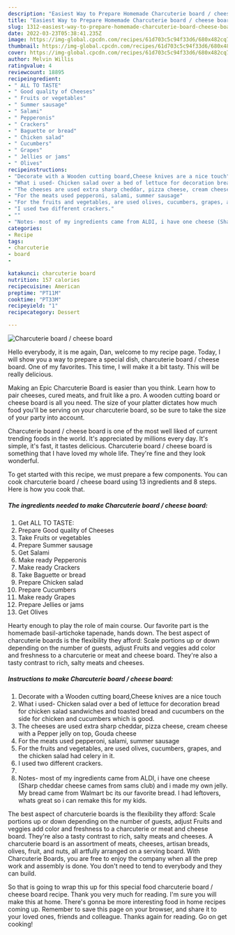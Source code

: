 ```yaml
---
description: "Easiest Way to Prepare Homemade Charcuterie board / cheese board"
title: "Easiest Way to Prepare Homemade Charcuterie board / cheese board"
slug: 1312-easiest-way-to-prepare-homemade-charcuterie-board-cheese-board
date: 2022-03-23T05:38:41.235Z
image: https://img-global.cpcdn.com/recipes/61d703c5c94f33d6/680x482cq70/charcuterie-board-cheese-board-recipe-main-photo.jpg
thumbnail: https://img-global.cpcdn.com/recipes/61d703c5c94f33d6/680x482cq70/charcuterie-board-cheese-board-recipe-main-photo.jpg
cover: https://img-global.cpcdn.com/recipes/61d703c5c94f33d6/680x482cq70/charcuterie-board-cheese-board-recipe-main-photo.jpg
author: Melvin Willis
ratingvalue: 4
reviewcount: 18895
recipeingredient:
- " ALL TO TASTE"
- " Good quality of Cheeses"
- " Fruits or vegetables"
- " Summer sausage"
- " Salami"
- " Pepperonis"
- " Crackers"
- " Baguette or bread"
- " Chicken salad"
- " Cucumbers"
- " Grapes"
- " Jellies or jams"
- " Olives"
recipeinstructions:
- "Decorate with a Wooden cutting board,Cheese knives are a nice touch"
- "What i used- Chicken salad over a bed of lettuce for decoration bread for chicken salad sandwiches and toasted bread and cucumbers on the side for chicken and cucumbers which is good."
- "The cheeses are used extra sharp cheddar, pizza cheese, cream cheese with a Pepper jelly on top, Gouda cheese"
- "For the meats used pepperoni, salami, summer sausage"
- "For the fruits and vegetables, are used olives, cucumbers, grapes, and the chicken salad had celery in it."
- "I used two different crackers."
- ""
- "Notes- most of my ingredients came from ALDI, i have one cheese (Sharp cheddar cheese cames from sams club) and i made my own jelly. My bread came from Walmart bc its our favorite bread. I had leftovers, whats great so i can remake this for my kids."
categories:
- Recipe
tags:
- charcuterie
- board
- 

katakunci: charcuterie board  
nutrition: 157 calories
recipecuisine: American
preptime: "PT11M"
cooktime: "PT33M"
recipeyield: "1"
recipecategory: Dessert

---
```



![Charcuterie board / cheese board](https://img-global.cpcdn.com/recipes/61d703c5c94f33d6/680x482cq70/charcuterie-board-cheese-board-recipe-main-photo.jpg)

Hello everybody, it is me again, Dan, welcome to my recipe page. Today, I will show you a way to prepare a special dish, charcuterie board / cheese board. One of my favorites. This time, I will make it a bit tasty. This will be really delicious.

Making an Epic Charcuterie Board is easier than you think. Learn how to pair cheeses, cured meats, and fruit like a pro. A wooden cutting board or cheese board is all you need. The size of your platter dictates how much food you&#39;ll be serving on your charcuterie board, so be sure to take the size of your party into account.

Charcuterie board / cheese board is one of the most well liked of current trending foods in the world. It's appreciated by millions every day. It's simple, it's fast, it tastes delicious. Charcuterie board / cheese board is something that I have loved my whole life. They're fine and they look wonderful.


To get started with this recipe, we must prepare a few components. You can cook charcuterie board / cheese board using 13 ingredients and 8 steps. Here is how you cook that.

<!--inarticleads1-->

##### The ingredients needed to make Charcuterie board / cheese board:

1. Get  ALL TO TASTE:
1. Prepare  Good quality of Cheeses
1. Take  Fruits or vegetables
1. Prepare  Summer sausage
1. Get  Salami
1. Make ready  Pepperonis
1. Make ready  Crackers
1. Take  Baguette or bread
1. Prepare  Chicken salad
1. Prepare  Cucumbers
1. Make ready  Grapes
1. Prepare  Jellies or jams
1. Get  Olives


Hearty enough to play the role of main course. Our favorite part is the homemade basil-artichoke tapenade, hands down. The best aspect of charcuterie boards is the flexibility they afford: Scale portions up or down depending on the number of guests, adjust Fruits and veggies add color and freshness to a charcuterie or meat and cheese board. They&#39;re also a tasty contrast to rich, salty meats and cheeses. 

<!--inarticleads2-->

##### Instructions to make Charcuterie board / cheese board:

1. Decorate with a Wooden cutting board,Cheese knives are a nice touch
1. What i used- Chicken salad over a bed of lettuce for decoration bread for chicken salad sandwiches and toasted bread and cucumbers on the side for chicken and cucumbers which is good.
1. The cheeses are used extra sharp cheddar, pizza cheese, cream cheese with a Pepper jelly on top, Gouda cheese
1. For the meats used pepperoni, salami, summer sausage
1. For the fruits and vegetables, are used olives, cucumbers, grapes, and the chicken salad had celery in it.
1. I used two different crackers.
1. 
1. Notes- most of my ingredients came from ALDI, i have one cheese (Sharp cheddar cheese cames from sams club) and i made my own jelly. My bread came from Walmart bc its our favorite bread. I had leftovers, whats great so i can remake this for my kids.


The best aspect of charcuterie boards is the flexibility they afford: Scale portions up or down depending on the number of guests, adjust Fruits and veggies add color and freshness to a charcuterie or meat and cheese board. They&#39;re also a tasty contrast to rich, salty meats and cheeses. A charcuterie board is an assortment of meats, cheeses, artisan breads, olives, fruit, and nuts, all artfully arranged on a serving board. With Charcuterie Boards, you are free to enjoy the company when all the prep work and assembly is done. You don&#39;t need to tend to everybody and they can build. 

So that is going to wrap this up for this special food charcuterie board / cheese board recipe. Thank you very much for reading. I'm sure you will make this at home. There's gonna be more interesting food in home recipes coming up. Remember to save this page on your browser, and share it to your loved ones, friends and colleague. Thanks again for reading. Go on get cooking!
